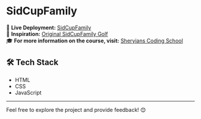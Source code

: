 # SidCupFamily

🚀 **Live Deployment:** <a href="https://sidecupfamily.netlify.app/" target="_blank">SidCupFamily</a>  
🎨 **Inspiration:** <a href="https://sidcupfamilygolf.com/" target="_blank">Original SidCupFamily Golf</a>  
🎓 **For more information on the course, visit:** <a href="https://sheryians.com/" target="_blank">Sheryians Coding School</a>  

## 🛠 Tech Stack
<ul>
    <li>HTML</li>
    <li>CSS</li>
    <li>JavaScript</li>
</ul>

---

Feel free to explore the project and provide feedback! 😊
